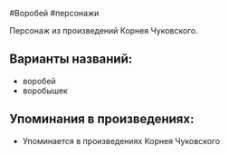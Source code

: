 #Воробей
#персонажи

Персонаж из произведений Корнея Чуковского.

## Варианты названий:
- воробей
- воробышек

## Упоминания в произведениях:
- Упоминается в произведениях Корнея Чуковского